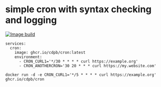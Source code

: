 # simple cron with syntax checking and logging

[![Image build](https://github.com/cdpb/cron/actions/workflows/docker-publish.yml/badge.svg)](https://github.com/cdpb/cron/actions/workflows/docker-publish.yml)

```
services:
  cron:
    image: ghcr.io/cdpb/cron:latest
    environment:
      - CRON_CURL1='*/30 * * * * curl https://example.org'
      - CRON_ANOTHERCRON='30 20 * * * curl https://my.website.com'
```

```
docker run -d -e CRON_CURL1='*/5 * * * * curl https://example.org' ghcr.io/cdpb/cron
```
